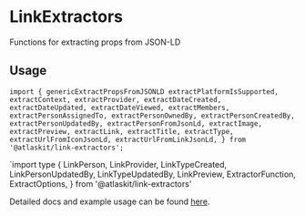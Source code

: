 # LinkExtractors

Functions for extracting props from JSON-LD

## Usage
`import {
  genericExtractPropsFromJSONLD
  extractPlatformIsSupported,
  extractContext,
  extractProvider,
  extractDateCreated,
  extractDateUpdated,
  extractDateViewed,
  extractMembers,
  extractPersonAssignedTo,
  extractPersonOwnedBy,
  extractPersonCreatedBy,
  extractPersonUpdatedBy,
  extractPersonFromJsonLd,
  extractImage,
  extractPreview,
  extractLink,
  extractTitle,
  extractType,
  extractUrlFromIconJsonLd,
  extractUrlFromLinkJsonLd,
} from '@atlaskit/link-extractors';`

`import type {
  LinkPerson,
  LinkProvider,
  LinkTypeCreated,
  LinkPersonUpdatedBy,
  LinkTypeUpdatedBy,
  LinkPreview,
  ExtractorFunction,
  ExtractOptions,
} from '@atlaskit/link-extractors'

Detailed docs and example usage can be found [here](https://atlaskit.atlassian.com/packages/linking-platform/link-extractors).
